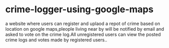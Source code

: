 # crime-logger-using-google-maps
a website where users can register and uplaod a repot of crime based on location on google maps,pleople living near by will be notified by email and asked to vote on the crime log.All unregistered users can view  the posted crime logs and votes made by registered users..


